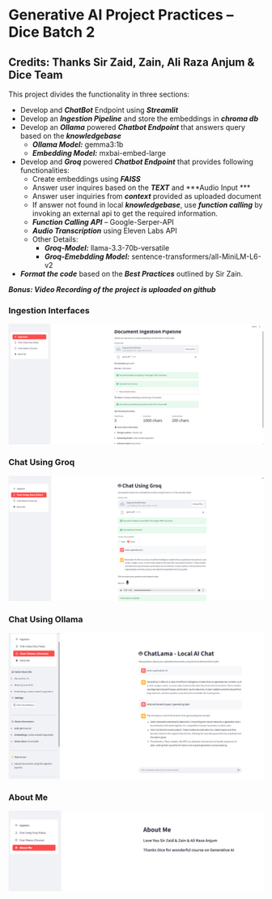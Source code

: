 # Generative AI Project Practices – Dice Batch 2 
## Credits: Thanks Sir Zaid, Zain, Ali Raza Anjum & Dice Team 

This project divides the functionality in three sections:

* Develop and ***ChatBot*** Endpoint using ***Streamlit***
* Develop an ***Ingestion Pipeline*** and store the embeddings in ***chroma db***
* Develop an ***Ollama*** powered ***Chatbot Endpoint*** that answers query based on the ***knowledgebase***
    * ***Ollama Model:*** gemma3:1b
    * ***Embedding Model:*** mxbai-embed-large
* Develop and ***Groq*** powered ***Chatbot Endpoint*** that provides following functionalities:
    * Create embeddings using ***FAISS***
    * Answer user inquires based on the ***TEXT*** and ***Audio Input ***
    * Answer user inquiries from ***context*** provided as uploaded document
    * If answer not found in local ***knowledgebase***, use ***function calling*** by invoking an external api to get the required information. 
    * ***Function Calling API*** – Google-Serper-API
    * ***Audio Transcription*** using Eleven Labs API
    * Other Details:
        * ***Groq-Model:*** llama-3.3-70b-versatile
        * ***Groq-Emebdding Model:*** sentence-transformers/all-MiniLM-L6-v2
* ***Format the code*** based on the ***Best Practices*** outlined by Sir Zain.

***Bonus: Video Recording of the project is uploaded on github***

### Ingestion Interfaces
![alt text](images/ingestion.png)

### Chat Using Groq
![alt text](images/chatgroq.png)

### Chat Using Ollama
![alt text](images/chatollam.png)

### About Me
![alt text](images/aboutme.png)




